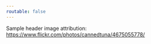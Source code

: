 ```yaml
---
routable: false
---
```

Sample header image attribution: https://www.flickr.com/photos/cannedtuna/4675055778/
